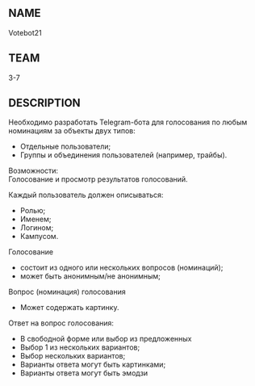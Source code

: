 ## NAME
Votebot21

## TEAM
3-7

## DESCRIPTION
Необходимо разработать Telegram-бота для голосования по любым номинациям за объекты двух типов:
- Отдельные пользователи; 
- Группы и объединения пользователей (например, трайбы).

Возможности: \
Голосование и просмотр результатов голосований.

Каждый пользователь должен описываться:
- Ролью; 
- Именем; 
- Логином; 
- Кампусом.  

Голосование
- состоит из одного или нескольких вопросов (номинаций); 
- может быть анонимным/не анонимным;

Вопрос (номинация) голосования 
- Может содержать картинку.

Ответ на вопрос голосования:
- В свободной форме или выбор из предложенных 
- Выбор 1 из нескольких вариантов; 
- Выбор нескольких вариантов; 
- Варианты ответа могут быть картинками; 
- Варианты ответа могут быть эмодзи

